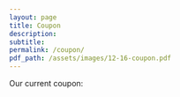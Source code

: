 ```yaml
---
layout: page
title: Coupon
description:
subtitle:
permalink: /coupon/
pdf_path: /assets/images/12-16-coupon.pdf
---
```



Our current coupon: